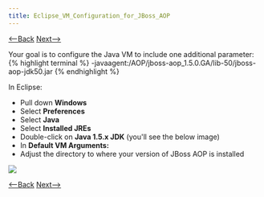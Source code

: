 ```yaml
---
title: Eclipse_VM_Configuration_for_JBoss_AOP
---
```

[<--Back](Environment_Configuration_for_JBOSS_AOP) [Next-->](Eclipse_Classpath_Variable_for_JBoss_AOP)

Your goal is to configure the Java VM to include one additional parameter:
{% highlight terminal %}
-javaagent:/AOP/jboss-aop_1.5.0.GA/lib-50/jboss-aop-jdk50.jar
{% endhighlight %}

In Eclipse:
* Pull down **Windows**
* Select **Preferences**
* Select **Java**
* Select **Installed JREs**
* Double-click on **Java 1.5.x JDK** (you'll see the below image)
* In **Default VM Arguments:**
* Adjust the directory to where your version of JBoss AOP is installed

![](images/JBossAOPJREConfiguration.jpg)

[<--Back](Environment_Configuration_for_JBOSS_AOP) [Next-->](Eclipse_Classpath_Variable_for_JBoss_AOP)
